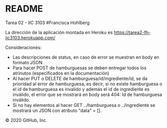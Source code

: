 # README

Tarea 02 - IIC 3103 #Francisca Hohlberg

La dirección de la aplicación montada en Heroku es https://tarea2-fh-iic3103.herokuapp.com/

Consideraciones:
- Las descripciones de status, en caso de error se muestran en body en formato JSON.
- Para hacer POST de hamburguesas se deben entregar todos los atrinutos (especificados en la documentación)
- Al hacer PUT o DELETE de hamburguesa/id/ingrediente/id, se da prioridad al error de hamburguesa, es decir, si no existe hamburguesa o el id de hamburguesa es invalido y además el id de ingrediente es inválido, el error que se mostrará en body será 404: Id de hamburguesa inválido.
- Si no hay elementos al hacer GET ../hamburguesa o ../ingrediente se mostrará un JSON con atributo "data" = [].

© 2020 GitHub, Inc.
